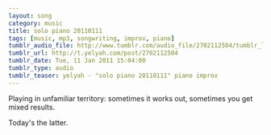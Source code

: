 ```yaml
---
layout: song
category: music
title: solo piano 20110111
tags: [music, mp3, songwriting, improv, piano]
tumblr_audio_file: http://www.tumblr.com/audio_file/2702112504/tumblr_levmjm5DW51qzo4ep
tumblr_url: http://t.yelyah.com/post/2702112504
tumblr_date: Tue, 11 Jan 2011 15:04:00
tumblr_type: audio
tumblr_teaser: yelyah - "solo piano 20110111" piano improv
---
```

Playing in unfamiliar territory: sometimes it works out, sometimes you get mixed results.

Today's the latter.
